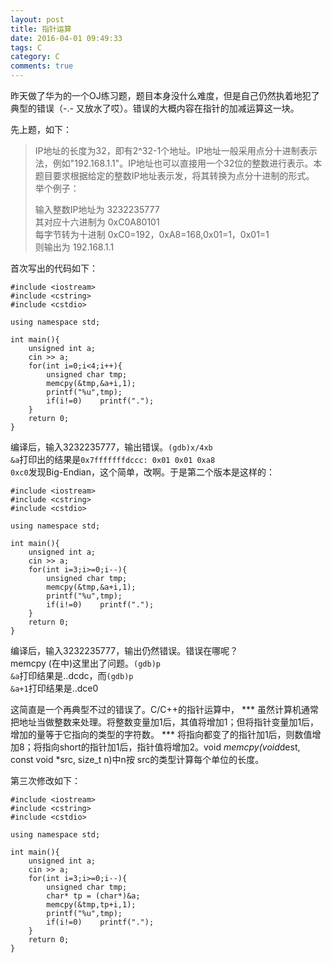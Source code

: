 ```yaml
---
layout: post
title: 指针运算
date: 2016-04-01 09:49:33
tags: C
category: C
comments: true
---
```



昨天做了华为的一个OJ练习题，题目本身没什么难度，但是自己仍然执着地犯了典型的错误（-.- 又放水了哎）。错误的大概内容在指针的加减运算这一块。

先上题，如下：

> IP地址的长度为32，即有2^32-1个地址。IP地址一般采用点分十进制表示法，例如"192.168.1.1"。IP地址也可以直接用一个32位的整数进行表示。本题目要求根据给定的整数IP地址表示发，将其转换为点分十进制的形式。    
> 举个例子：
> 
> 输入整数IP地址为 3232235777    
> 其对应十六进制为 0xC0A80101    
> 每字节转为十进制 0xC0=192，0xA8=168,0x01=1，0x01=1    
> 则输出为 192.168.1.1    

首次写出的代码如下：

    #include <iostream>    
    #include <cstring>    
    #include <cstdio>    
    
    using namespace std;    
    
    int main(){    
    	unsigned int a;    
    	cin >> a;    
    	for(int i=0;i<4;i++){    
    		unsigned char tmp;    
    		memcpy(&tmp,&a+i,1);    
    		printf("%u",tmp);    
    		if(i!=0)	printf(".");    
    	}    
    	return 0;    
    }

编译后，输入3232235777，输出错误。<code>(gdb)x/4xb &a</code>打印出的结果是<code>0x7fffffffdccc:	0x01	0x01	0xa8	0xc0</code>发现Big-Endian，这个简单，改啊。于是第二个版本是这样的：

    #include <iostream>    
    #include <cstring>    
    #include <cstdio>    
    
    using namespace std;    
    
    int main(){    
    	unsigned int a;    
    	cin >> a;    
    	for(int i=3;i>=0;i--){    
    		unsigned char tmp;    
    		memcpy(&tmp,&a+i,1);    
    		printf("%u",tmp);    
    		if(i!=0)	printf(".");    
    	}    
    	return 0;    
    }    

编译后，输入3232235777，输出仍然错误。错误在哪呢？    
memcpy (在<cstring>中)这里出了问题。<code>(gdb)p &a</code>打印结果是..dcdc，而<code>(gdb)p &a+1</code>打印结果是..dce0    

这简直是一个再典型不过的错误了。C/C++的指针运算中， *** 虽然计算机通常把地址当做整数来处理。将整数变量加1后，其值将增加1；但将指针变量加1后，增加的量等于它指向的类型的字符数。 *** 将指向都变了的指针加1后，则数值增加8；将指向short的指针加1后，指针值将增加2。void *memcpy(void*dest, const void *src, size_t n)中n按 src的类型计算每个单位的长度。

第三次修改如下：    

    #include <iostream>    
    #include <cstring>    
    #include <cstdio>    
    
    using namespace std;    
    
    int main(){    
    	unsigned int a;    
    	cin >> a;    
    	for(int i=3;i>=0;i--){    
    		unsigned char tmp;    
    		char* tp = (char*)&a;    
    		memcpy(&tmp,tp+i,1);    
    		printf("%u",tmp);    
    		if(i!=0)	printf(".");    
    	}    
    	return 0;    
    }    
